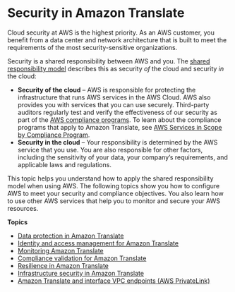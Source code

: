 # Security in Amazon Translate<a name="security"></a>

Cloud security at AWS is the highest priority\. As an AWS customer, you benefit from a data center and network architecture that is built to meet the requirements of the most security\-sensitive organizations\.

Security is a shared responsibility between AWS and you\. The [shared responsibility model](http://aws.amazon.com/compliance/shared-responsibility-model/) describes this as security *of* the cloud and security *in* the cloud:
+ **Security of the cloud** – AWS is responsible for protecting the infrastructure that runs AWS services in the AWS Cloud\. AWS also provides you with services that you can use securely\. Third\-party auditors regularly test and verify the effectiveness of our security as part of the [AWS compliance programs](http://aws.amazon.com/compliance/programs/)\. To learn about the compliance programs that apply to Amazon Translate, see [AWS Services in Scope by Compliance Program](http://aws.amazon.com/compliance/services-in-scope/)\.
+ **Security in the cloud** – Your responsibility is determined by the AWS service that you use\. You are also responsible for other factors, including the sensitivity of your data, your company’s requirements, and applicable laws and regulations\. 

This topic helps you understand how to apply the shared responsibility model when using AWS\. The following topics show you how to configure AWS to meet your security and compliance objectives\. You also learn how to use other AWS services that help you to monitor and secure your AWS resources\. 

**Topics**
+ [Data protection in Amazon Translate](data-protection.md)
+ [Identity and access management for Amazon Translate](identity-and-access-management.md)
+ [Monitoring Amazon Translate](monitoring-translate.md)
+ [Compliance validation for Amazon Translate](compliance.md)
+ [Resilience in Amazon Translate](disaster-recovery-resiliency.md)
+ [Infrastructure security in Amazon Translate](infrastructure-security.md)
+ [Amazon Translate and interface VPC endpoints \(AWS PrivateLink\)](vpc-interface-endpoints.md)